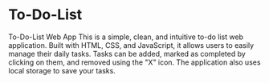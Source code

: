 # To-Do-List
To-Do-List Web App This is a simple, clean, and intuitive to-do list web application. Built with HTML, CSS, and JavaScript, it allows users to easily manage their daily tasks. Tasks can be added, marked as completed by clicking on them, and removed using the "X" icon. The application also uses local storage to save your tasks.
